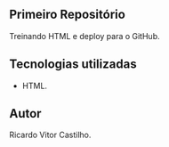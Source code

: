 ## Primeiro Repositório
Treinando HTML e deploy para o GitHub.

## Tecnologias utilizadas
- HTML.

## Autor
Ricardo Vitor Castilho.